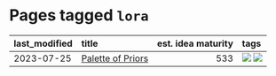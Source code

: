 # Pages tagged `lora`

|last_modified|title|est. idea maturity|tags
|:---|:---|---:|:---|
|2023-07-25|[Palette of Priors](../palette_of_priors.md)|533|[![](https://img.shields.io/badge/tag-experimental-48fb29)](../tags/experimental.md) [![](https://img.shields.io/badge/tag-lora-4db4d2)](../tags/lora.md)|